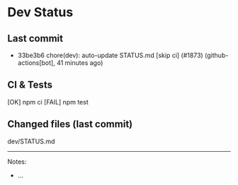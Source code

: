# Dev Status

## Last commit
- 33be3b6 chore(dev): auto-update STATUS.md [skip ci] (#1873) (github-actions[bot], 41 minutes ago)
## CI & Tests
[OK] npm ci
[FAIL] npm test

## Changed files (last commit)
dev/STATUS.md

---
Notes:
- ...
